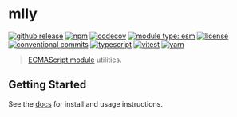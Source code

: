 # mlly

[![github release](https://img.shields.io/github/v/release/flex-development/mlly.svg?include_prereleases&sort=semver)](https://github.com/flex-development/mlly/releases/latest)
[![npm](https://img.shields.io/npm/v/@flex-development/mlly.svg)](https://npmjs.com/package/@flex-development/mlly)
[![codecov](https://codecov.io/gh/flex-development/mlly/branch/main/graph/badge.svg?token=36NUNRH6FW)](https://codecov.io/gh/flex-development/mlly)
[![module type: esm](https://img.shields.io/badge/module%20type-esm-brightgreen)](https://github.com/voxpelli/badges-cjs-esm)
[![license](https://img.shields.io/github/license/flex-development/mlly.svg)](LICENSE.md)
[![conventional commits](https://img.shields.io/badge/-conventional%20commits-fe5196?logo=conventional-commits&logoColor=ffffff)](https://conventionalcommits.org/)
[![typescript](https://img.shields.io/badge/-typescript-3178c6?logo=typescript&logoColor=ffffff)](https://typescriptlang.org/)
[![vitest](https://img.shields.io/badge/-vitest-6e9f18?style=flat&logo=vitest&logoColor=ffffff)](https://vitest.dev/)
[![yarn](https://img.shields.io/badge/-yarn-2c8ebb?style=flat&logo=yarn&logoColor=ffffff)](https://yarnpkg.com/)

> [ECMAScript module][1] utilities.

## Getting Started

See the [docs][2] for install and usage instructions.

[1]: https://nodejs.org/api/esm.html
[2]: https://mlly.vercel.app/
